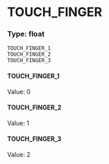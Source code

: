 # TOUCH_FINGER
### Type: float
```
TOUCH_FINGER_1
TOUCH_FINGER_2
TOUCH_FINGER_3
```
#### TOUCH_FINGER_1
Value: 0
#### TOUCH_FINGER_2
Value: 1
#### TOUCH_FINGER_3
Value: 2
